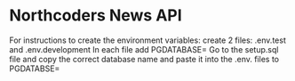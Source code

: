 # Northcoders News API

For instructions to create the environment variables:
create 2 files: .env.test and .env.development
In each file add PGDATABASE=
Go to the setup.sql file and copy the correct database name and paste it into the .env. files to PGDATABSE=